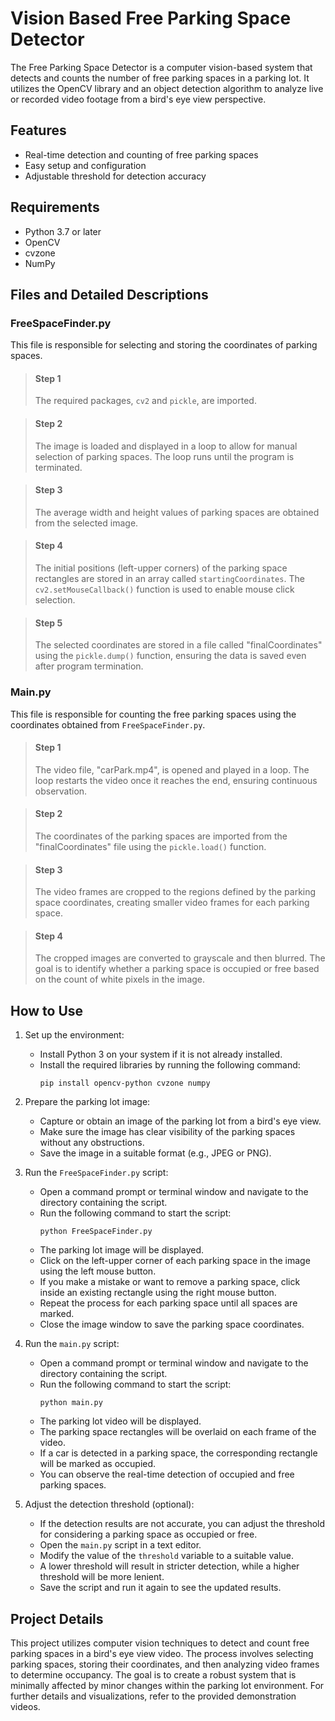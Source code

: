 # Vision Based Free Parking Space Detector

The Free Parking Space Detector is a computer vision-based system that detects and counts the number of free parking spaces in a parking lot. It utilizes the OpenCV library and an object detection algorithm to analyze live or recorded video footage from a bird's eye view perspective.

## Features

- Real-time detection and counting of free parking spaces
- Easy setup and configuration
- Adjustable threshold for detection accuracy

## Requirements

- Python 3.7 or later
- OpenCV
- cvzone
- NumPy

## Files and Detailed Descriptions

### FreeSpaceFinder.py
This file is responsible for selecting and storing the coordinates of parking spaces.

> #### Step 1
> The required packages, `cv2` and `pickle`, are imported.

> #### Step 2
> The image is loaded and displayed in a loop to allow for manual selection of parking spaces. The loop runs until the program is terminated.

> #### Step 3
> The average width and height values of parking spaces are obtained from the selected image.

> #### Step 4
> The initial positions (left-upper corners) of the parking space rectangles are stored in an array called `startingCoordinates`. The `cv2.setMouseCallback()` function is used to enable mouse click selection.

> #### Step 5
> The selected coordinates are stored in a file called "finalCoordinates" using the `pickle.dump()` function, ensuring the data is saved even after program termination.

### Main.py
This file is responsible for counting the free parking spaces using the coordinates obtained from `FreeSpaceFinder.py`.

> #### Step 1
> The video file, "carPark.mp4", is opened and played in a loop. The loop restarts the video once it reaches the end, ensuring continuous observation.

> #### Step 2
> The coordinates of the parking spaces are imported from the "finalCoordinates" file using the `pickle.load()` function.

> #### Step 3
> The video frames are cropped to the regions defined by the parking space coordinates, creating smaller video frames for each parking space.

> #### Step 4
> The cropped images are converted to grayscale and then blurred. The goal is to identify whether a parking space is occupied or free based on the count of white pixels in the image.


## How to Use

1. Set up the environment:

   - Install Python 3 on your system if it is not already installed.
   - Install the required libraries by running the following command:
     ```
     pip install opencv-python cvzone numpy
     ```

2. Prepare the parking lot image:

   - Capture or obtain an image of the parking lot from a bird's eye view.
   - Make sure the image has clear visibility of the parking spaces without any obstructions.
   - Save the image in a suitable format (e.g., JPEG or PNG).

3. Run the `FreeSpaceFinder.py` script:

   - Open a command prompt or terminal window and navigate to the directory containing the script.
   - Run the following command to start the script:
     ```
     python FreeSpaceFinder.py
     ```
   - The parking lot image will be displayed.
   - Click on the left-upper corner of each parking space in the image using the left mouse button.
   - If you make a mistake or want to remove a parking space, click inside an existing rectangle using the right mouse button.
   - Repeat the process for each parking space until all spaces are marked.
   - Close the image window to save the parking space coordinates.

4. Run the `main.py` script:

   - Open a command prompt or terminal window and navigate to the directory containing the script.
   - Run the following command to start the script:
     ```
     python main.py
     ```
   - The parking lot video will be displayed.
   - The parking space rectangles will be overlaid on each frame of the video.
   - If a car is detected in a parking space, the corresponding rectangle will be marked as occupied.
   - You can observe the real-time detection of occupied and free parking spaces.

5. Adjust the detection threshold (optional):

   - If the detection results are not accurate, you can adjust the threshold for considering a parking space as occupied or free.
   - Open the `main.py` script in a text editor.
   - Modify the value of the `threshold` variable to a suitable value.
   - A lower threshold will result in stricter detection, while a higher threshold will be more lenient.
   - Save the script and run it again to see the updated results.


## Project Details
This project utilizes computer vision techniques to detect and count free parking spaces in a bird's eye view video. The process involves selecting parking spaces, storing their coordinates, and then analyzing video frames to determine occupancy. The goal is to create a robust system that is minimally affected by minor changes within the parking lot environment. For further details and visualizations, refer to the provided demonstration videos.
